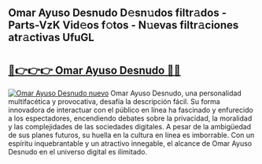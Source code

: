 ## Omar Ayuso Desnudo D𝚎sn𝚞dos filtr𝚊dos - Parts-VzK Vid𝚎os f𝚘tos - N𝚞evas filtr𝚊ciones atr𝚊ctivas UfuGL

# <h2><a href="http://mbdlde.tromn.icu/?c=Omar+Ayuso+Desnudo">🔗👉👉👉 Omar Ayuso Desnudo 🔗🔗</a></h2>

[![Omar Ayuso Desnudo nuevo](https://i.imgur.com/pEAQMta.gif)](http://mbdlde.tromn.icu/?c=Omar+Ayuso+Desnudo)
Omar Ayuso Desnudo, una personalidad multifacética y provocativa, desafía la descripción fácil. Su forma innovadora de interactuar con el público en línea ha fascinado y enfurecido a los espectadores, encendiendo debates sobre la privacidad, la moralidad y las complejidades de las sociedades digitales. A pesar de la ambigüedad de sus planes futuros, su huella en la cultura en línea es imborrable. Con un espíritu inquebrantable y un atractivo innegable, el alcance de Omar Ayuso Desnudo en el universo digital es ilimitado.
